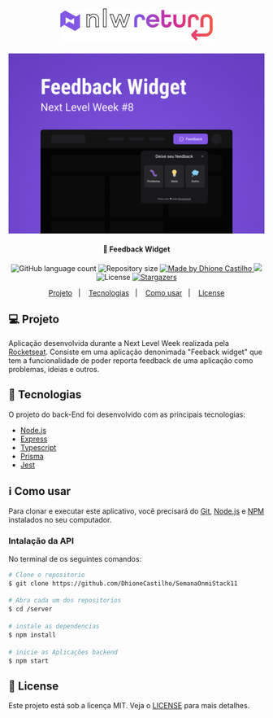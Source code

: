 <h1 align="center">
    <img alt="NLW-Return" title="#NLW" src="./img/nlw-logo-stroke.svg" width="300px" />
</h1>

<div align="center">
<img alt="capa" title="#Capa" src="./img/capa.png" width="700px" />

 </div>

<h4 align="center"> 
	 🚀 Feedback Widget
</h4>
<p align="center">
  <img alt="GitHub language count" src="https://img.shields.io/github/languages/count/DhioneCastilhoBarbosa/SemanaOnmiStack11?color=%2304D361">

  <img alt="Repository size" src="https://img.shields.io/github/repo-size/DhioneCastilhoBarbosa/SemanaOnmiStack11">
	
  <a href="https://www.linkedin.com/in/dhione-castilho-barbosa-45462961/">
    <img alt="Made by Dhione Castilho" src="https://img.shields.io/badge/made%20by-DhioneCastilho-%2304D361">
  </a>

<a aria-label="Completed" href="https://rocketseat.com.br">
    <img src="https://img.shields.io/badge/OmniStack-done-green?logo=data:image/png;base64,iVBORw0KGgoAAAANSUhEUgAAABAAAAAQCAMAAAAoLQ9TAAAALVBMVEVHcExxWsF0XMJzXMJxWcFsUsD///9jRrzY0u6Xh9Gsn9n39fyMecy0qd2bjNJWBT0WAAAABHRSTlMA2Do606wF2QAAAGlJREFUGJVdj1cWwCAIBLEsRU3uf9xobDH8+GZwUYi8i6ucJwrxKE+7D0G9Q4vlYqtmCSjndr4CgCgzlyFgfKfKCVO0LrPKjmiqMxGXkJwNnXskqWG+1oSM+BSwD8f29YLNjvx/OQrn+g99oQSoNmt3PgAAAABJRU5ErkJggg=="></img>
  </a>
  <img alt="License" src="https://img.shields.io/badge/license-MIT-brightgreen">
   <a href="https://github.com/DhioneCastilhoBarbosa/SemanaOnmiStack11/stargazers">
    <img alt="Stargazers" src="https://img.shields.io/github/stars/DhioneCastilhoBarbosa/SemanaOnmiStack11?style=social">
  </a>
</p>

<p align="center">
  <a href="#-Projeto">Projeto</a>&nbsp;&nbsp;&nbsp;|&nbsp;&nbsp;&nbsp;
  <a href="#-Tecnologias">Tecnologias</a>&nbsp;&nbsp;&nbsp;|&nbsp;&nbsp;&nbsp;
  <a href="#information_source-como-usar">Como usar</a>&nbsp;&nbsp;&nbsp;|&nbsp;&nbsp;&nbsp;
  <a href="#memo-license">License</a>
</p>

## 💻 Projeto

Aplicação desenvolvida durante a  Next Level Week realizada pela [Rocketseat](https://rocketseat.com.br/). Consiste em uma aplicação denonimada "Feeback widget" que tem a funcionalidade de poder reporta  feedback de uma aplicação  como problemas, ideias e outros. 


## 🚀 Tecnologias 

O projeto  do back-End foi desenvolvido com as principais tecnologias:

- [Node.js](https://nodejs.org/en/)
- [Express](https://expressjs.com/)
- [Typescript](https://www.typescriptlang.org/)
- [Prisma](https://www.prisma.io/)
- [Jest](https://jestjs.io/pt-BR/)



## :information_source: Como usar

Para clonar e executar este aplicativo, você precisará do [Git](https://git-scm.com), [Node.js](https://nodejs.org/en/) e [NPM](https://docs.npmjs.com) instalados no seu computador.



### Intalação da API

No terminal de os seguintes comandos:
```bash
# Clone o repositorio
$ git clone https://github.com/DhioneCastilho/SemanaOnmiStack11

# Abra cada um dos repositorios 
$ cd /server

# instale as dependencias
$ npm install

# inicie as Aplicações backend
$ npm start


```

## :memo: License

Este projeto está sob a licença MIT. Veja o [LICENSE](LICENSE.md) para mais detalhes.
